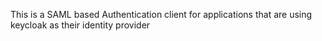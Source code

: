 This is a SAML based Authentication client for applications that are using keycloak as their identity provider
